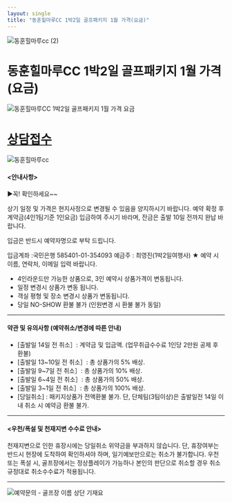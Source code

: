 ```yaml
---
layout: single
title: "동훈힐마루CC 1박2일 골프패키지 1월 가격(요금)"
---
```


![동훈힐마루cc (2)](https://user-images.githubusercontent.com/96457511/147900127-132b9c5c-3f73-45e2-85be-e02f47fe0a37.png)


# 동훈힐마루CC 1박2일 골프패키지 1월 가격(요금)


![동훈힐마루CC 1박2일 골프패키지 1월 가격 요금](https://user-images.githubusercontent.com/96457511/147900130-8144a2a3-3535-405e-b5c0-9b4a1f00a1f0.PNG)

# [상담접수](http://www.1night2day.com/golf/detail.html?goods_no=36)

![동훈힐마루cc](https://user-images.githubusercontent.com/96457511/147900158-9f7997f8-7c9c-4b16-a523-91d9a37044dc.jpg)


#### <안내사항>
▶꼭! 확인하세요~~

상기 일정 및 가격은 현지사정으로 변경될 수 있음을 양지하시기 바랍니다.
예약 확정 후 계약금(4인1팀기준 1인요금) 입금하여 주시기 바라며, 잔금은 출발 10일 전까지 완납 바랍니다.

입금은 반드시 예약자명으로 부탁 드립니다.

입금계좌 :국민은행 585401-01-354093 예금주 : 최영진(1박2일여행사)
★ 예약 시 이름, 연락처, 이메일 입력 바랍니다.

- 4인라운드만 가능한 상품으로, 3인 예약시 상품가격이 변동됩니다.
- 일정 변경시 상품가 변동 됩니다.
- 객실 평형 및 장소 변경시 상품가 변동됩니다.
- 당일 NO-SHOW 환불 불가 (인원변경 시 환불 불가 동일)

---

#### 약관 및 유의사항 (예약취소/변경에 따른 안내)

- [출발일 14일 전 취소］: 계약금 및 입금액. (업무취급수수료 1인당 2만원 공제 후 환불)
- [출발일 13~10일 전 취소］: 총 상품가의 5% 배상.
- [출발일 9~7일 전 취소］: 총 상품가의 10% 배상.
- [출발일 6~4일 전 취소］: 총 상품가의 50% 배상.
- [출발일 3~1일 전 취소］: 총 상품가의 100% 배상.
- [당일취소] : 패키지상품가 전액환불 불가. 단, 단체팀(3팀이상)은 출발일전 14일 이내 취소 시 예약금 환불 불가.

---

#### <우천/폭설 및 천재지변 수수료 안내>

천재지변으로 인한 휴장시에는 당일취소 위약금을 부과하지 않습니다.
단, 휴장여부는 반드시 현장에 도착하여 확인하셔야 하며, 일기예보만으로는 취소가 불가합니다.
우천 또는 폭설 시, 골프장에서는 정상플레이가 가능하나 본인의 판단으로 취소할 경우 취소 규정대로 취소수수료가 적용됩니다.

---

![예약문의 - 골프장 이름 상단 기재요](https://user-images.githubusercontent.com/96457511/147900199-1ffb00f6-d78f-497c-a76e-db589ecd2f91.png)

